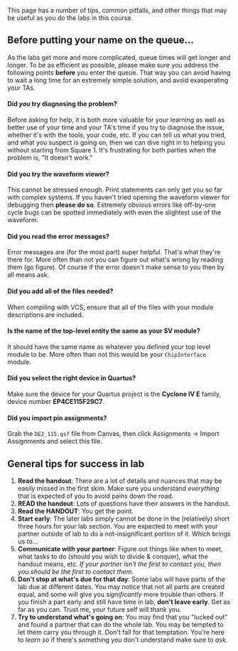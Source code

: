 This page has a number of tips, common pitfalls, and other things that may be
useful as you do the labs in this course.

## Before putting your name on the queue...
As the labs get more and more complicated, queue times will get longer and
longer. To be as efficient as possible, please make sure you address the
following points **before** you enter the queue. That way you can avoid having
to wait a long time for an extremely simple solution, and avoid exasperating
your TAs.

#### Did *you* try diagnosing the problem?
Before asking for help, it is both more valuable for your learning as well as
better use of your time and your TA's time if you try to diagnose the issue,
whether it's with the tools, your code, etc. If you can tell us what you tried,
and what you suspect is going on, then we can dive right in to helping you
without starting from Square 1. It's frustrating for both parties when the
problem is, "It doesn't work."

#### Did you try the waveform viewer?
This cannot be stressed enough. Print statements can only get you so far with
complex systems. If you haven't tried opening the waveform viewer for debugging
then **please do so**. Extremely obvious errors like off-by-one cycle bugs can
be spotted immediately with even the slightest use of the waveform.

#### Did you read the error messages?
Error messages are (for the most part) super helpful. That's what they're there
for. More often than not you can figure out what's wrong by reading them (go
figure). Of course if the error doesn't make sense to you then by all means ask.

#### Did you add all of the files needed?
When compiling with VCS, ensure that all of the files with your module
descriptions are included.

#### Is the name of the top-level entity the same as your SV module?
It should have the same name as whatever you defined your top level module to
be. More often than not this would be your `ChipInterface` module.

#### Did you select the right device in Quartus?
Make sure the device for your Quartus project is the **Cyclone IV E** family,
device number **EP4CE115F29C7**.

#### Did you import pin assignments?
Grab the `DE2_115.qsf` file from Canvas, then click Assignments &rarr; 
Import Assignments and select this file.

## General tips for success in lab
1. **Read the handout**: There are a lot of details and nuances that may be
   easily missed in the first skim. Make sure you understand *everything* that
   is expected of you to avoid pains down the road.
2. **READ the handout**: Lots of questions have their answers in the handout.
3. **Read the HANDOUT**: You get the point.
4. **Start early**: The later labs simply cannot be done in the (relatively)
   short three hours for your lab section. You are expected to meet with your
   partner outside of lab to do a not-insignificant portion of it. Which brings
   us to...
5. **Communicate with your partner**: Figure out things like when to meet, what
   tasks to do (should you wish to divide & conquer), what the handout means,
   etc. *If your partner isn't the first to contact you, then you should be the
   first to contact them*.
6. **Don't stop at what's due for that day**: Some labs will have parts of the
   lab due at different dates. You may notice that not all parts are created
   equal, and some will give you *significantly* more trouble than others. If
   you finish a part early and still have time in lab, **don't leave early**.
   Get as far as you can. Trust me, your future self will thank you.
7. **Try to understand what's going on**: You may find that you "lucked out" and
   found a partner that can do the whole lab. You may be tempted to let them
   carry you through it. Don't fall for that temptation. You're here to *learn*
   so if there's something you don't understand make sure to *ask*.
